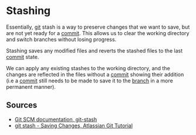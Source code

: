# Stashing

Essentially, [git](Software%20Engineering/Version%20Control%20Systems/git.md) stash is a way to preserve changes that we want to save, but are not yet ready for a [commit](Software%20Engineering/Version%20Control%20Systems/commit.md). This allows us to clear the working directory and switch branches without losing progress.

Stashing saves any modified files and reverts the stashed files to the last [commit](Software%20Engineering/Version%20Control%20Systems/commit.md) state.

We can apply any existing stashes to the working directory, and the changes are reflected in the files without a [commit](Software%20Engineering/Version%20Control%20Systems/commit.md) showing their addition (i.e a [commit](Software%20Engineering/Version%20Control%20Systems/commit.md) still needs to be made to save it to the [branch](Software%20Engineering/Version%20Control%20Systems/branch.md) in a more permanent manner).

## Sources

- [Git SCM documentation, git-stash](https://git-scm.com/docs/git-stash)
- [git stash - Saving Changes, Atlassian Git Tutorial](https://www.atlassian.com/git/tutorials/saving-changes/git-stash)
